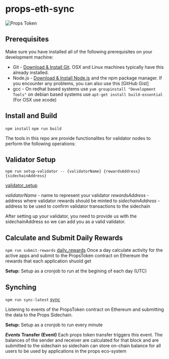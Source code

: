 # props-eth-sync

![Props Token](https://propsproject.com/static/images/main-logo.png)

## Prerequisites
Make sure you have installed all of the following prerequisites on your development machine:
* Git - [Download & Install Git](https://git-scm.com/downloads). OSX and Linux machines typically have this already installed.
* Node.js - [Download & Install Node.js](https://nodejs.org/en/download/) and the npm package manager. If you encounter any problems, you can also use this [GitHub Gist]
* gcc - On redhat based systems use ```yum groupinstall "Development Tools"``` on debian based systems use ```apt-get install build-essential``` (For OSX use xcode)

## Install and Build

```npm install```
```npm run build```

The tools in this repo are provide functionalites for validator nodes to perform the following operations:

## Validator Setup
```npm run setup-validator -- {validatorName} {rewardsAddress} {sidechainAddress}```

[validator_setup](./lib/services/validator_setup.ts)

*validatorName* - name to represent your validator
*rewardsAddress* - address where validator rewards should be minted to
*sidechainAddress* - address to be used to confirm validator transactions to the sidechain

After setting up your validator, you need to provide us with the sidechainAddress so we can add you as a valid validator.

## Calculate and Submit Daily Rewards
```npm run submit-rewards```
[daily_rewards](./lib/services/daily_rewards.ts)
Once a day calculate activity for the active apps and submit to the PropsToken contract on Ethereum the rewards that each application shuold get

**Setup:**
Setup as a cronjob to run at the begining of each day (UTC)

## Synching
```npm run sync-latest```
[sync](./lib/services/sync.ts)

Listening to events of the PropsToken contract on Ethereum and submitting the data to the Props Sidechain.

**Setup:**
Setup as a cronjob to run every minute

***Events***
**Transfer (Event)**
Each props token transfer triggers this event. The balances of the sender and receiver are calculated for that block and are submitted to the sidechain so sidechain can store on-chain balance for all users to be used by applications in the props eco-system


